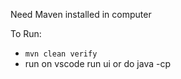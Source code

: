 Need Maven installed in computer

To Run:
- `mvn clean verify`
- run on vscode run ui or do java -cp <path to App.class in target>